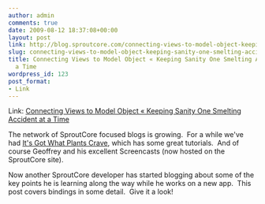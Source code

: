 ```yaml
---
author: admin
comments: true
date: 2009-08-12 18:37:08+00:00
layout: post
link: http://blog.sproutcore.com/connecting-views-to-model-object-keeping-sanity-one-smelting-accident-at-a-time/
slug: connecting-views-to-model-object-keeping-sanity-one-smelting-accident-at-a-time
title: Connecting Views to Model Object « Keeping Sanity One Smelting Accident at
  a Time
wordpress_id: 123
post_format:
- Link
---
```


Link: [Connecting Views to Model Object « Keeping Sanity One Smelting Accident at a Time](http://frozencanuck.wordpress.com/2009/08/12/connecting-views-to-model-object/)

		

The network of SproutCore focused blogs is growing.  For a while we've had [It's Got What Plants Crave](http://www.itsgotwhatplantscrave.com/), which has some great tutorials.  And of course Geoffrey and his excellent Screencasts (now hosted on the SproutCore site).




Now another SproutCore developer has started blogging about some of the key points he is learning along the way while he works on a new app.  This post covers bindings in some detail.  Give it a look!


 
